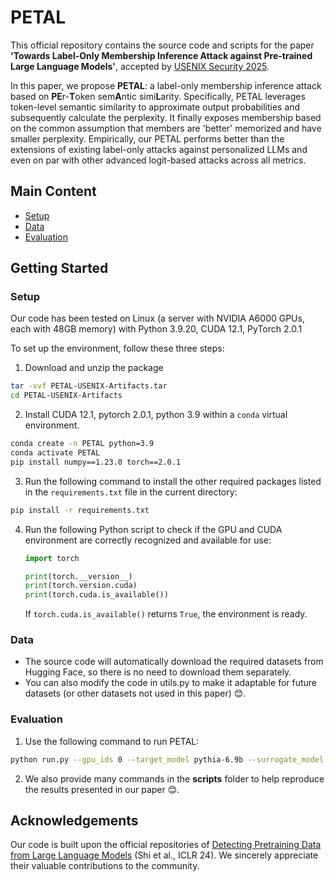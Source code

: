 # PETAL

This official repository contains the source code and scripts for the paper **'Towards Label-Only Membership Inference Attack against Pre-trained Large Language Models'**, accepted by [USENIX Security 2025](https://www.usenix.org/conference/usenixsecurity25). 

In this paper, we propose **PETAL**: a label-only membership inference attack based on **PE**r-**T**oken sem**A**ntic simi**L**arity. Specifically, PETAL leverages token-level semantic similarity to approximate output probabilities and subsequently calculate the perplexity. It finally exposes membership based on the common assumption that members are 'better' memorized and have smaller perplexity. Empirically, our PETAL performs better than the extensions of existing label-only attacks against personalized LLMs and even on par with other advanced logit-based attacks across all metrics.

## Main Content
- [Setup](#Setup)
- [Data](#Data)
- [Evaluation](#Evaluation)


## Getting Started

### Setup

Our code has been tested on Linux (a server with NVIDIA A6000 GPUs, each with 48GB memory) with Python 3.9.20, CUDA 12.1, PyTorch 2.0.1

To set up the environment, follow these three steps:

1. Download and unzip the package 
```bash
tar -xvf PETAL-USENIX-Artifacts.tar
cd PETAL-USENIX-Artifacts
```

2. Install CUDA 12.1, pytorch 2.0.1, python 3.9 within a `conda` virtual environment.
```bash
conda create -n PETAL python=3.9
conda activate PETAL
pip install numpy==1.23.0 torch==2.0.1
```
3. Run the following command to install the other required packages listed in the `requirements.txt` file in the current directory:
```bash
pip install -r requirements.txt
```

4. Run the following Python script to check if the GPU and CUDA environment are correctly recognized and available for use:

   ```python
   import torch
   
   print(torch.__version__)
   print(torch.version.cuda)
   print(torch.cuda.is_available())
   ```

   If `torch.cuda.is_available()` returns `True`, the environment is ready. 

### Data
- The source code will automatically download the required datasets from Hugging Face, so there is no need to download them separately. 
- You can also modify the code in utils.py to make it adaptable for future datasets (or other datasets not used in this paper) 😊.

### Evaluation
1. Use the following command to run PETAL:
```bash
python run.py --gpu_ids 0 --target_model pythia-6.9b --surrogate_model gpt2-xl --data WikiMIA --length 32
```
2. We also provide many commands in the **scripts** folder to help reproduce the results presented in our paper 😊.


## Acknowledgements

Our code is built upon the official repositories of [Detecting Pretraining Data from Large Language Models](https://github.com/swj0419/detect-pretrain-code) (Shi et al., ICLR 24). We sincerely appreciate their valuable contributions to the community.
